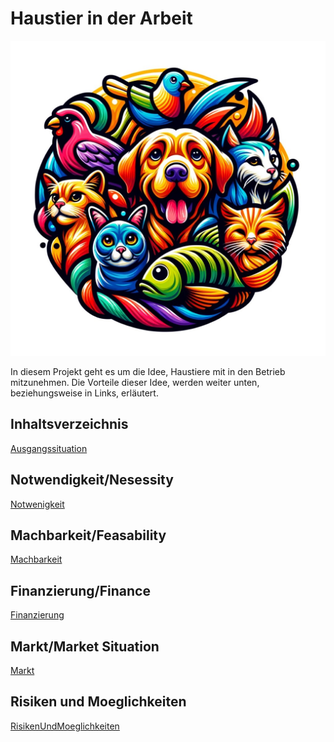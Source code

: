 # Haustier in der Arbeit

![Alt text](image.png)

In diesem Projekt geht es um die Idee, Haustiere mit in den Betrieb mitzunehmen.
Die Vorteile dieser Idee, werden weiter unten, beziehungsweise in Links, erläutert. 

## Inhaltsverzeichnis
[Ausgangssituation](Ausgangssituation.md)

## Notwendigkeit/Nesessity
[Notwenigkeit](Notwendigkeit.md)

## Machbarkeit/Feasability
[Machbarkeit](Machbarkeit.md)

## Finanzierung/Finance
[Finanzierung](Finanzierung.md)

## Markt/Market Situation
[Markt](Markt.md)

## Risiken und Moeglichkeiten
[RisikenUndMoeglichkeiten](RisikenUndMoeglichkeiten.md)

